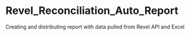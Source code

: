 # Revel_Reconciliation_Auto_Report
Creating and distributing report with data pulled from Revel API and Excel
